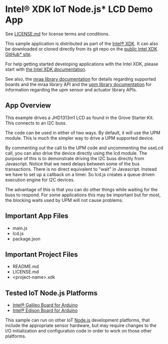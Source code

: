Intel® XDK IoT Node.js\* LCD Demo App
=====================================
See [LICENSE.md](LICENSE.md) for license terms and conditions.

This sample application is distributed as part of the
[Intel® XDK](http://xdk.intel.com). It can also be downloaded
or cloned directly from its git repo on the
[public Intel XDK GitHub\* site](https://github.com/gomobile).

For help getting started developing applications with the
Intel XDK, please start with
[the Intel XDK documentation](https://software.intel.com/en-us/xdk/docs).

See also, the
[mraa library documentation](https://iotdk.intel.com/docs/master/mraa/index.html)
for details regarding supported boards and the mraa library API and the
[upm library documentation](https://iotdk.intel.com/docs/master/upm/) for
information regarding the upm sensor and actuator library APIs.

App Overview
------------
This example drives a JHD1313m1 LCD as found in the Grove Starter
Kit. This connects to an I2C buss.

The code can be used in either of two ways. By default, it will
use the UPM module. This is much the simpler way to drive a UPM
supported device.

By commenting out the call to the UPM code and uncommenting the
useLcd call, you can also drive the device directly using the lcd
module. The purpose of this is to demonstrate driving the I2C
buss directly from Javascript. Notice that we need delays between
some of the bus transactions. There is no direct equivalent to
"wait" in Javascript. Instead we have to set up a callback on a
timer. So lcd.js creates a queue driven execution engine for
I2C devices.

The advantage of this is that you can do other things while
waiting for the buss to respond. For some applications this may
be important but for most, the blocking waits used by UPM will
not cause problems.

Important App Files
-------------------
* main.js
* lcd.js
* package.json

Important Project Files
-----------------------
* README.md
* LICENSE.md
* \<project-name\>.xdk

Tested IoT Node.js Platforms
----------------------------
* [Intel® Galileo Board for Arduino](http://intel.com/galileo)
* [Intel® Edison Board for Arduino](http://intel.com/edison)

This sample can run on other IoT [Node.js](http://nodejs.org) development
platforms, that include the appropriate sensor hardware, but may require
changes to the I/O initialization and configuration code in order to work on
those other platforms.
